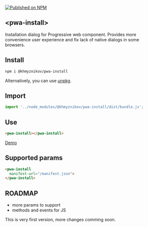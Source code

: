 [![Published on NPM](https://img.shields.io/npm/v/@khmyznikov/pwa-install.svg)](https://www.npmjs.com/package/@khmyznikov/pwa-install)

## \<pwa-install\>

Installation dialog for Progressive web component. Provides more convenience user experience and fix lack of native dialogs in some browsers.


## Install

```bash
npm i @khmyznikov/pwa-install
```

Alternatively, you can use [unpkg](https://unpkg.com).

## Import

```js
import '../node_modules/@khmyznikov/pwa-install/dist/bundle.js';
```

## Use

```html
<pwa-install></pwa-install>
```

[Demo](https://www.khmyznikov.com/pwa-install/)

## Supported params
```html
<pwa-install       
  manifest-url="/manifest.json">
</pwa-install>
```

## ROADMAP
- more params to support
- methods and events for JS

This is very first version, more changes comming soon.
